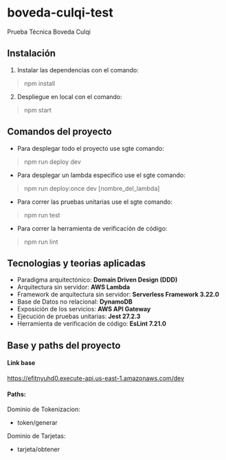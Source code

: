 # boveda-culqi-test

Prueba Técnica Boveda Culqi

## Instalación
1. Instalar las dependencias con el comando:
> npm install

2. Despliegue en local con el comando:
> npm start

## Comandos del proyecto

- Para desplegar todo el proyecto use sgte comando:
> npm run deploy dev

- Para desplegar un lambda especifico use el sgte comando:
> npm run deploy:once dev [nombre_del_lambda]

- Para correr las pruebas unitarias use el sgte comando:
> npm run test

- Para correr la herramienta de verificación de código:
> npm run lint

## Tecnologias y teorias aplicadas
- Paradigma arquitectónico: __Domain Driven Design (DDD)__
- Arquitectura sin servidor: __AWS Lambda__
- Framework de arquitectura sin servidor: __Serverless Framework 3.22.0__
- Base de Datos no relacional: __DynamoDB__
- Exposición de los servicios: __AWS API Gateway__
- Ejecución de pruebas unitarias: __Jest 27.2.3__
- Herramienta de verificación de código: __EsLint 7.21.0__

## Base y paths del proyecto

#### Link base
https://efitnyuhd0.execute-api.us-east-1.amazonaws.com/dev

#### Paths:

Dominio de Tokenizacion:
  - token/generar

Dominio de Tarjetas:
  - tarjeta/obtener
